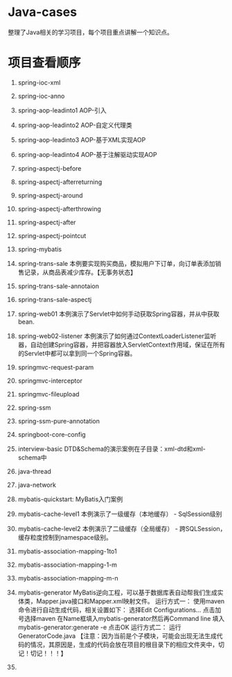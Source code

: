 # Java-cases
整理了Java相关的学习项目，每个项目重点讲解一个知识点。

# 项目查看顺序

1. spring-ioc-xml
2. spring-ioc-anno
3. spring-aop-leadinto1 AOP-引入
4. spring-aop-leadinto2 AOP-自定义代理类
5. spring-aop-leadinto3 AOP-基于XML实现AOP
6. spring-aop-leadinto4 AOP-基于注解驱动实现AOP
7. spring-aspectj-before
8. spring-aspectj-afterreturning
9. spring-aspectj-around
10. spring-aspectj-afterthrowing
11. spring-aspectj-after
12. spring-aspectj-pointcut
13. spring-mybatis
14. spring-trans-sale 本例要实现购买商品，模拟用户下订单，向订单表添加销售记录，从商品表减少库存。【无事务状态】
15. spring-trans-sale-annotaion
16. spring-trans-sale-aspectj
17. spring-web01 本例演示了Servlet中如何手动获取Spring容器，并从中获取bean.
18. spring-web02-listener 本例演示了如何通过ContextLoaderListener监听器，自动创建Spring容器，并把容器放入ServletContext作用域，保证在所有的Servlet中都可以拿到同一个Spring容器。
19. springmvc-request-param
20. springmvc-interceptor
21. springmvc-fileupload
22. spring-ssm
23. spring-ssm-pure-annotation
24. springboot-core-config
25. interview-basic
DTD&Schema的演示案例在子目录：xml-dtd和xml-schema中

26. java-thread
27. java-network
28. mybatis-quickstart: MyBatis入门案例
29. mybatis-cache-level1 本例演示了一级缓存（本地缓存） - SqlSession级别
30. mybatis-cache-level2 本例演示了二级缓存（全局缓存） - 跨SQLSession，缓存粒度控制到namespace级别。
31. mybatis-association-mapping-1to1
32. mybatis-association-mapping-1-m
33. mybatis-association-mapping-m-n
34. mybatis-generator MyBatis逆向工程，可以基于数据库表自动帮我们生成实体类，Mapper.java接口和Mapper.xml映射文件。
运行方式一：
    使用maven命令进行自动生成代码，相关设置如下：
    选择Edit Configurations...
    点击加号选择maven
    在Name框填入mybatis-generator然后再Command line 填入mybatis-generator:generate -e
    点击OK
运行方式二：
    运行GeneratorCode.java
    【注意：因为当前是个子模块，可能会出现无法生成代码的情况，其原因是，生成的代码会放在项目的根目录下的相应文件夹中，切记！切记！！！】
35. 